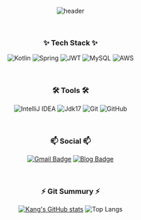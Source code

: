 <div align="center">
  
![header](https://capsule-render.vercel.app/api?type=rounded&color=timeGradient&text=Hello%20Stranger%20👋&animation=twinkling&fontSize=40&fontAlignY=50&fontAlign=50&height=180)

</div>

</br>
<h3 align="center"> ✨ Tech Stack ✨ </h3>
<div align="center">

![Kotlin](https://img.shields.io/badge/kotlin-%237F52FF.svg?style=for-the-badge&logo=kotlin&logoColor=white)
![Spring](https://img.shields.io/badge/spring-%236DB33F.svg?style=for-the-badge&logo=spring&logoColor=white)
![JWT](https://img.shields.io/badge/JWT-black?style=for-the-badge&logo=JSON%20web%20tokens)
![MySQL](https://img.shields.io/badge/mysql-4479A1.svg?style=for-the-badge&logo=mysql&logoColor=white)
![AWS](https://img.shields.io/badge/AWS-%23FF9900.svg?style=for-the-badge&logo=amazon-aws&logoColor=white)

</div>

</br>
<h3 align="center"> 🛠 Tools 🛠 </h3>
<div align="center">
  
![IntelliJ IDEA](https://img.shields.io/badge/IntelliJIDEA-000000.svg?style=for-the-badge&logo=intellij-idea&logoColor=white)
![Jdk17](https://img.shields.io/badge/jdk17-%23ED8B00.svg?style=for-the-badge&logo=openjdk&logoColor=white"/)
![Git](https://img.shields.io/badge/git-%23F05033.svg?style=for-the-badge&logo=git&logoColor=white)
![GitHub](https://img.shields.io/badge/github-%23121011.svg?style=for-the-badge&logo=github&logoColor=white)

</div>

</br>
<h3 align="center">📫 Social 📫</h3>
<div align="center">
  
[![Gmail Badge](https://img.shields.io/badge/Gmail-d14836?style=flat-square&logo=Gmail&logoColor=white&link=mailto:xodhks6740@gmail.com)](mailto:xodhks6740@gmail.com)
[![Blog Badge](http://img.shields.io/badge/-Blog-brightgreen?style=flat-square&logo=FF5722&link=https://blog.naver.com/kangbaekho10s)](https://blog.naver.com/kangbaekho10s)

</div>

</br>
<h3 align="center"> ⚡ Git Summury ⚡ </h3>
<div align="center">
  
[![Kang's GitHub stats](https://github-readme-stats.vercel.app/api?username=KangBaekho10&count_private=true&include_all_commits=true&show_icons=true&theme=blue)](https://github.com/KangBaekho10/github-readme-stats) 
![Top Langs](https://github-readme-stats.vercel.app/api/top-langs/?username=KangBaekho10&layout=compact)

</div>

<!--
**KangBaekho10/KangBaekho10** is a ✨ _special_ ✨ repository because its `README.md` (this file) appears on your GitHub profile.

Here are some ideas to get you started:

- 🔭 I’m currently working on ...
- 🌱 I’m currently learning ...
- 👯 I’m looking to collaborate on ...
- 🤔 I’m looking for help with ...
- 💬 Ask me about ...
- 📫 How to reach me: ...
- 😄 Pronouns: ...
- ⚡ Fun fact: ...
-->
